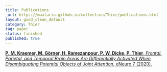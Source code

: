 ```yaml
---
title: Publications
_url: https://maalaria.github.io/collection/Thier/publications.html
layout: good_clean_default
category: Thier
tag: paper
status: finished
published: true
---
```


[<b>P. M. Kraemer, M. Görner, H. Ramezanpour, P. W. Dicke, P. Thier</b>, <i>Frontal, Parietal, and Temporal Brain Areas Are Differentially Activated When Disambiguating Potential Objects of Joint Attention.</i> eNeuro 7 (2020).](./src/ENEURO.0437-19.2020.full.pdf)
